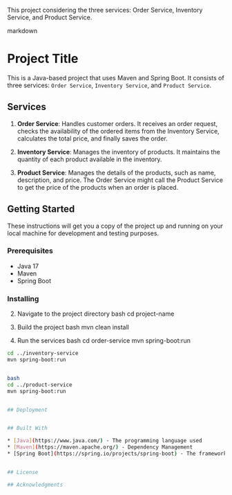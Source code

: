 This project considering the three services: Order Service, Inventory Service, and Product Service.

markdown
# Project Title

This is a Java-based project that uses Maven and Spring Boot. It consists of three services: `Order Service`, `Inventory Service`, and `Product Service`.

## Services

1. **Order Service**: Handles customer orders. It receives an order request, checks the availability of the ordered items from the Inventory Service, calculates the total price, and finally saves the order.

2. **Inventory Service**: Manages the inventory of products. It maintains the quantity of each product available in the inventory.

3. **Product Service**: Manages the details of the products, such as name, description, and price. The Order Service might call the Product Service to get the price of the products when an order is placed.

## Getting Started

These instructions will get you a copy of the project up and running on your local machine for development and testing purposes.

### Prerequisites

- Java 17
- Maven
- Spring Boot

### Installing

2. Navigate to the project directory
bash
cd project-name

3. Build the project
bash
mvn clean install

4. Run the services
bash
cd order-service
mvn spring-boot:run


```bash
cd ../inventory-service
mvn spring-boot:run


bash
cd ../product-service
mvn spring-boot:run


## Deployment


## Built With

* [Java](https://www.java.com/) - The programming language used
* [Maven](https://maven.apache.org/) - Dependency Management
* [Spring Boot](https://spring.io/projects/spring-boot) - The framework used


## License

## Acknowledgments

```
